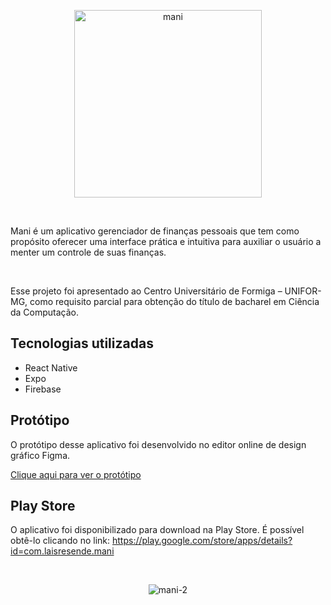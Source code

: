 
<p align="center">
  <img width="300" alt="mani" src="https://user-images.githubusercontent.com/63600570/146942212-17742910-abf4-4182-9eeb-c3cded0acc2f.png">
</p>

<br>

Mani é um aplicativo gerenciador de finanças pessoais que tem como propósito oferecer uma interface prática e intuitiva para auxiliar o usuário a menter um controle de suas finanças.

<br>

Esse projeto foi apresentado ao Centro Universitário de Formiga –
UNIFOR-MG, como requisito parcial para obtenção do título de
bacharel em Ciência da Computação.

## Tecnologias utilizadas

* React Native
* Expo
* Firebase

## Protótipo

O protótipo desse aplicativo foi desenvolvido no editor online de design gráfico Figma.

[Clique aqui para ver o protótipo](https://www.figma.com/file/8U4XruuRrSCnwUJcqNJEJ3/TCC?node-id=0%3A1)

## Play Store

O aplicativo foi disponibilizado para download na Play Store. É possível obtê-lo clicando no link: https://play.google.com/store/apps/details?id=com.laisresende.mani

<br>

<p align="center">
  <img alt="mani-2 " src="https://user-images.githubusercontent.com/63600570/146945552-4dbcc848-646f-4659-a4a7-f991d8a49b40.png">
</p>
